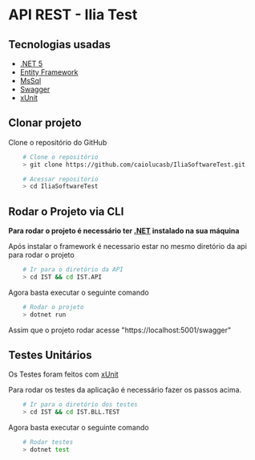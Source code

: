 # **API REST - Ilia Test**

## **Tecnologias usadas**
-   [.NET 5](https://docs.microsoft.com/en-us/dotnet/?WT.mc_id=dotnet-35129-website)
-   [Entity Framework](https://docs.microsoft.com/pt-br/ef/)
-   [MsSql](https://docs.microsoft.com/pt-br/sql/?view=sql-server-ver15)
-   [Swagger](https://swagger.io/docs/)
-   [xUnit](https://xunit.net/)

## **Clonar projeto**

Clone o repositório do GitHub

```bash
    # Clone o repositório
    > git clone https://github.com/caiolucasb/IliaSoftwareTest.git

    # Acessar repositorio
    > cd IliaSoftwareTest
```

## **Rodar o Projeto via CLI**

**Para rodar o projeto é necessário ter [.NET](https://dotnet.microsoft.com/en-us/download/dotnet/5.0) instalado na sua máquina**

Após instalar o framework é necessario estar no mesmo diretório da api para rodar o projeto

```bash
    # Ir para o diretório da API
    > cd IST && cd IST.API
```

Agora basta executar o seguinte comando

```bash
    # Rodar o projeto
    > dotnet run
```
Assim que o projeto rodar acesse "https://localhost:5001/swagger"

## **Testes Unitários**

Os Testes foram feitos com [xUnit](https://xunit.net/)

Para rodar os testes da aplicação é necessário fazer os passos acima.

```bash
    # Ir para o diretório dos testes
    > cd IST && cd IST.BLL.TEST
```

Agora basta executar o seguinte comando

```bash
    # Rodar testes
    > dotnet test
```